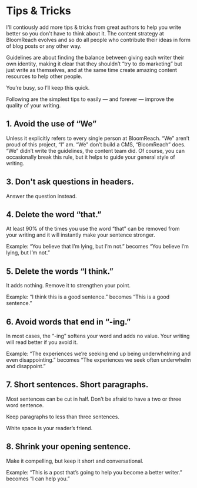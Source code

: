 # Tips & Tricks

I'll contiously add more tips & tricks from great authors to help you write better so you don't have to think about it. The content strategy at BloomReach evolves and so do all people who contribute their ideas in form of blog posts or any other way.

Guidelines are about finding the balance between giving each writer their own identity, making it clear that they shouldn’t “try to do marketing” but just write as themselves, and at the same time create amazing content resources to help other people.

You’re busy, so I’ll keep this quick.

Following are the simplest tips to easily — and forever — improve the quality of your writing.

## 1. Avoid the use of “We”

Unless it explicitly refers to every single person at BloomReach. “We” aren’t proud of this project, “I” am. “We” don’t build a CMS, “BloomReach” does. “We” didn’t write the guidelines, the content team did. Of course, you can occasionally break this rule, but it helps to guide your general style of writing.

## 3. Don't ask questions in headers.

Answer the question instead.

## 4. Delete the word “that.”

At least 90% of the times you use the word “that” can be removed from your writing and it will instantly make your sentence stronger.

Example: “You believe that I’m lying, but I’m not.” becomes “You believe I’m lying, but I’m not.”

## 5. Delete the words “I think.”

It adds nothing. Remove it to strengthen your point.

Example: “I think this is a good sentence.” becomes “This is a good sentence.”

## 6. Avoid words that end in “-ing.”

In most cases, the “-ing” softens your word and adds no value. Your writing will read better if you avoid it.

Example: “The experiences we’re seeking end up being underwhelming and even disappointing.” becomes “The experiences we seek often underwhelm and disappoint.”

## 7. Short sentences. Short paragraphs.

Most sentences can be cut in half. Don’t be afraid to have a two or three word sentence.

Keep paragraphs to less than three sentences.

White space is your reader’s friend.

## 8. Shrink your opening sentence.

Make it compelling, but keep it short and conversational.

Example: “This is a post that’s going to help you become a better writer.” becomes “I can help you.”


